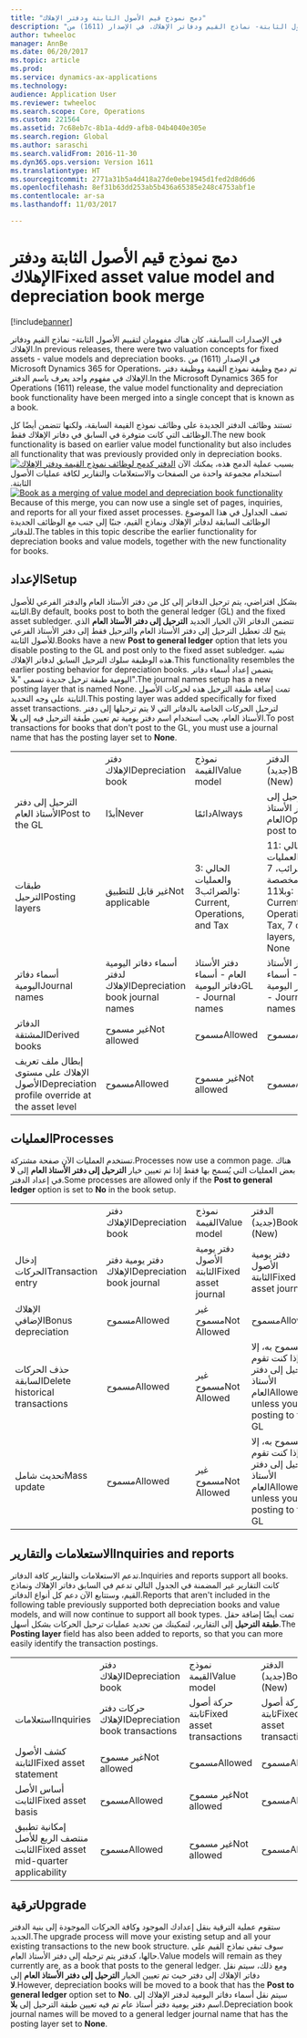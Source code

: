 ```yaml
---
title: "دمج نموذج قيم الأصول الثابتة ودفتر الإهلاك"
description: "في الإصدارات السابقة، كان هناك مفهومان لتقييم الأصول الثابتة- نماذج القيم ودفاتر الإهلاك. في الإصدار (1611) من Microsoft Dynamics 365 for Operations، تم دمج وظيفة نموذج القيمة ووظيفة دفتر الإهلاك في مفهوم واحد يعرف باسم الدفتر."
author: twheeloc
manager: AnnBe
ms.date: 06/20/2017
ms.topic: article
ms.prod: 
ms.service: dynamics-ax-applications
ms.technology: 
audience: Application User
ms.reviewer: twheeloc
ms.search.scope: Core, Operations
ms.custom: 221564
ms.assetid: 7c68eb7c-8b1a-4dd9-afb8-04b4040e305e
ms.search.region: Global
ms.author: saraschi
ms.search.validFrom: 2016-11-30
ms.dyn365.ops.version: Version 1611
ms.translationtype: HT
ms.sourcegitcommit: 2771a31b5a4d418a27de0ebe1945d1fed2d8d6d6
ms.openlocfilehash: 8ef31b63dd253ab5b436a65385e248c4753abf1e
ms.contentlocale: ar-sa
ms.lasthandoff: 11/03/2017

---
```


# <a name="fixed-asset-value-model-and-depreciation-book-merge"></a><span data-ttu-id="88400-104">دمج نموذج قيم الأصول الثابتة ودفتر الإهلاك</span><span class="sxs-lookup"><span data-stu-id="88400-104">Fixed asset value model and depreciation book merge</span></span>

[!include[banner](../includes/banner.md)]


<span data-ttu-id="88400-105">في الإصدارات السابقة، كان هناك مفهومان لتقييم الأصول الثابتة- نماذج القيم ودفاتر الإهلاك.</span><span class="sxs-lookup"><span data-stu-id="88400-105">In previous releases, there were two valuation concepts for fixed assets -  value models and depreciation books.</span></span> <span data-ttu-id="88400-106">في الإصدار (1611) من Microsoft Dynamics 365 for Operations، تم دمج وظيفة نموذج القيمة ووظيفة دفتر الإهلاك في مفهوم واحد يعرف باسم الدفتر.</span><span class="sxs-lookup"><span data-stu-id="88400-106">In the Microsoft Dynamics 365 for Operations (1611) release, the value model functionality and depreciation book functionality have been merged into a single concept that is known as a book.</span></span>

<span data-ttu-id="88400-107">تستند وظائف الدفتر الجديدة على وظائف نموذج القيمة السابقة، ولكنها تتضمن أيضًا كل الوظائف التي كانت متوفرة في السابق في دفاتر الإهلاك فقط.</span><span class="sxs-lookup"><span data-stu-id="88400-107">The new book functionality is based on earlier value model functionality but also includes all functionality that was previously provided only in depreciation books.</span></span> <span data-ttu-id="88400-108">[![‬‏‫الدفتر كدمج لوظائف نموذج القيمة ودفتر الإهلاك](./media/fixed-assets.png)](./media/fixed-assets.png) ‏‫بسبب عملية الدمج هذه، يمكنك الآن استخدام مجموعة واحدة من الصفحات والاستعلامات والتقارير لكافة عمليات الأصول الثابتة.‬</span><span class="sxs-lookup"><span data-stu-id="88400-108">[![Book as a merging of value model and depreciation book functionality](./media/fixed-assets.png)](./media/fixed-assets.png) Because of this merge, you can now use a single set of pages, inquiries, and reports for all your fixed asset processes.</span></span> <span data-ttu-id="88400-109">تصف الجداول في هذا الموضوع الوظائف السابقة لدفاتر الإهلاك ونماذج القيم، جنبًا إلى جنب مع الوظائف الجديدة للدفاتر.</span><span class="sxs-lookup"><span data-stu-id="88400-109">The tables in this topic describe the earlier functionality for depreciation books and value models, together with the new functionality for books.</span></span>

## <a name="setup"></a><span data-ttu-id="88400-110">الإعداد</span><span class="sxs-lookup"><span data-stu-id="88400-110">Setup</span></span>
<span data-ttu-id="88400-111">بشكل افتراضي، يتم ترحيل الدفاتر إلى كل من دفتر الأستاذ العام والدفتر الفرعي للأصول الثابتة.</span><span class="sxs-lookup"><span data-stu-id="88400-111">By default, books post to both the general ledger (GL) and the fixed asset subledger.</span></span> <span data-ttu-id="88400-112">تتضمن الدفاتر الآن الخيار الجديد **الترحيل إلى دفتر الأستاذ العام** الذي يتيح لك تعطيل الترحيل إلى دفتر الأستاذ العام والترحيل فقط إلى دفتر الأستاذ الفرعي للأصول الثابتة.</span><span class="sxs-lookup"><span data-stu-id="88400-112">Books have a new **Post to general ledger** option that lets you disable posting to the GL and post only to the fixed asset subledger.</span></span> <span data-ttu-id="88400-113">تشبه هذه الوظيفة سلوك الترحيل السابق لدفاتر الإهلاك.</span><span class="sxs-lookup"><span data-stu-id="88400-113">This functionality resembles the earlier posting behavior for depreciation books.</span></span> <span data-ttu-id="88400-114">يتضمن إعداد أسماء دفاتر اليومية طبقة ترحيل جديدة تسمى "بلا".</span><span class="sxs-lookup"><span data-stu-id="88400-114">The journal names setup has a new posting layer that is named None.</span></span> <span data-ttu-id="88400-115">تمت إضافة طبقة الترحيل هذه لحركات الأصول الثابتة على وجه التحديد.</span><span class="sxs-lookup"><span data-stu-id="88400-115">This posting layer was added specifically for fixed asset transactions.</span></span> <span data-ttu-id="88400-116">لترحيل الحركات الخاصة بالدفاتر التي لا يتم ترحيلها إلى دفتر الأستاذ العام، يجب استخدام اسم دفتر يومية تم تعيين طبقة الترحيل فيه إلى **بلا**.</span><span class="sxs-lookup"><span data-stu-id="88400-116">To post transactions for books that don't post to the GL, you must use a journal name that has the posting layer set to **None**.</span></span>

|                                                  |                                 |                                 |                                                         |
|--------------------------------------------------|---------------------------------|---------------------------------|---------------------------------------------------------|
|                                                  | <span data-ttu-id="88400-117">دفتر الإهلاك</span><span class="sxs-lookup"><span data-stu-id="88400-117">Depreciation book</span></span>               | <span data-ttu-id="88400-118">نموذج القيمة</span><span class="sxs-lookup"><span data-stu-id="88400-118">Value model</span></span>                     | <span data-ttu-id="88400-119">الدفتر (جديد)</span><span class="sxs-lookup"><span data-stu-id="88400-119">Book (New)</span></span>                                              |
| <span data-ttu-id="88400-120">الترحيل إلى دفتر الأستاذ العام</span><span class="sxs-lookup"><span data-stu-id="88400-120">Post to the GL</span></span>                                   | <span data-ttu-id="88400-121">أبدًا</span><span class="sxs-lookup"><span data-stu-id="88400-121">Never</span></span>                           | <span data-ttu-id="88400-122">دائمًا</span><span class="sxs-lookup"><span data-stu-id="88400-122">Always</span></span>                          | <span data-ttu-id="88400-123">خيار الترحيل إلى دفتر الأستاذ العام</span><span class="sxs-lookup"><span data-stu-id="88400-123">Option to post to the GL</span></span>                                |
| <span data-ttu-id="88400-124">طبقات الترحيل</span><span class="sxs-lookup"><span data-stu-id="88400-124">Posting layers</span></span>                                   | <span data-ttu-id="88400-125">غير قابل للتطبيق</span><span class="sxs-lookup"><span data-stu-id="88400-125">Not applicable</span></span>                  | <span data-ttu-id="88400-126">3: الحالي والعمليات والضرائب</span><span class="sxs-lookup"><span data-stu-id="88400-126">3: Current, Operations, and Tax</span></span> | <span data-ttu-id="88400-127">11: الحالي والعمليات والضرائب، 7 طبقات مخصصة وبلا</span><span class="sxs-lookup"><span data-stu-id="88400-127">11: Current, Operations, Tax, 7 custom layers, and None</span></span> |
| <span data-ttu-id="88400-128">أسماء دفاتر اليومية</span><span class="sxs-lookup"><span data-stu-id="88400-128">Journal names</span></span>                                    | <span data-ttu-id="88400-129">أسماء دفاتر اليومية لدفتر الإهلاك</span><span class="sxs-lookup"><span data-stu-id="88400-129">Depreciation book journal names</span></span> | <span data-ttu-id="88400-130">دفتر الأستاذ العام - أسماء دفاتر اليومية</span><span class="sxs-lookup"><span data-stu-id="88400-130">GL - Journal names</span></span>              | <span data-ttu-id="88400-131">دفتر الأستاذ العام - أسماء دفاتر اليومية</span><span class="sxs-lookup"><span data-stu-id="88400-131">GL - Journal names</span></span>                                      |
| <span data-ttu-id="88400-132">الدفاتر المشتقة</span><span class="sxs-lookup"><span data-stu-id="88400-132">Derived books</span></span>                                    | <span data-ttu-id="88400-133">غير مسموح</span><span class="sxs-lookup"><span data-stu-id="88400-133">Not allowed</span></span>                     | <span data-ttu-id="88400-134">مسموح</span><span class="sxs-lookup"><span data-stu-id="88400-134">Allowed</span></span>                         | <span data-ttu-id="88400-135">مسموح</span><span class="sxs-lookup"><span data-stu-id="88400-135">Allowed</span></span>                                                 |
| <span data-ttu-id="88400-136">إبطال ملف تعريف الإهلاك على مستوى الأصول</span><span class="sxs-lookup"><span data-stu-id="88400-136">Depreciation profile override at the asset level</span></span> | <span data-ttu-id="88400-137">مسموح</span><span class="sxs-lookup"><span data-stu-id="88400-137">Allowed</span></span>                         | <span data-ttu-id="88400-138">غير مسموح</span><span class="sxs-lookup"><span data-stu-id="88400-138">Not allowed</span></span>                     | <span data-ttu-id="88400-139">مسموح</span><span class="sxs-lookup"><span data-stu-id="88400-139">Allowed</span></span>                                                 |

## <a name="processes"></a><span data-ttu-id="88400-140">العمليات</span><span class="sxs-lookup"><span data-stu-id="88400-140">Processes</span></span>
<span data-ttu-id="88400-141">تستخدم العمليات الآن صفحة مشتركة.</span><span class="sxs-lookup"><span data-stu-id="88400-141">Processes now use a common page.</span></span> <span data-ttu-id="88400-142">هناك بعض العمليات التي يُسمح بها فقط إذا تم تعيين خيار **الترحيل إلى دفتر الأستاذ العام** إلى **لا** في إعداد الدفتر.</span><span class="sxs-lookup"><span data-stu-id="88400-142">Some processes are allowed only if the **Post to general ledger** option is set to **No** in the book setup.</span></span>

|                                |                           |                     |                                          |
|--------------------------------|---------------------------|---------------------|------------------------------------------|
|                                | <span data-ttu-id="88400-143">دفتر الإهلاك</span><span class="sxs-lookup"><span data-stu-id="88400-143">Depreciation book</span></span>         | <span data-ttu-id="88400-144">نموذج القيمة</span><span class="sxs-lookup"><span data-stu-id="88400-144">Value model</span></span>         | <span data-ttu-id="88400-145">الدفتر (جديد)</span><span class="sxs-lookup"><span data-stu-id="88400-145">Book (New)</span></span>                               |
| <span data-ttu-id="88400-146">إدخال الحركات</span><span class="sxs-lookup"><span data-stu-id="88400-146">Transaction entry</span></span>              | <span data-ttu-id="88400-147">دفتر يومية دفتر الإهلاك</span><span class="sxs-lookup"><span data-stu-id="88400-147">Depreciation book journal</span></span> | <span data-ttu-id="88400-148">دفتر يومية الأصول الثابتة</span><span class="sxs-lookup"><span data-stu-id="88400-148">Fixed asset journal</span></span> | <span data-ttu-id="88400-149">دفتر يومية الأصول الثابتة</span><span class="sxs-lookup"><span data-stu-id="88400-149">Fixed asset journal</span></span>                      |
| <span data-ttu-id="88400-150">الإهلاك الإضافي</span><span class="sxs-lookup"><span data-stu-id="88400-150">Bonus depreciation</span></span>             | <span data-ttu-id="88400-151">مسموح</span><span class="sxs-lookup"><span data-stu-id="88400-151">Allowed</span></span>                   | <span data-ttu-id="88400-152">غير مسموح</span><span class="sxs-lookup"><span data-stu-id="88400-152">Not Allowed</span></span>         | <span data-ttu-id="88400-153">مسموح</span><span class="sxs-lookup"><span data-stu-id="88400-153">Allowed</span></span>                                  |
| <span data-ttu-id="88400-154">حذف الحركات السابقة</span><span class="sxs-lookup"><span data-stu-id="88400-154">Delete historical transactions</span></span> | <span data-ttu-id="88400-155">مسموح</span><span class="sxs-lookup"><span data-stu-id="88400-155">Allowed</span></span>                   | <span data-ttu-id="88400-156">غير مسموح</span><span class="sxs-lookup"><span data-stu-id="88400-156">Not Allowed</span></span>         | <span data-ttu-id="88400-157">مسموح به، إلا إذا كنت تقوم الترحيل إلى دفتر الأستاذ العام</span><span class="sxs-lookup"><span data-stu-id="88400-157">Allowed, unless you're posting to the GL</span></span> |
| <span data-ttu-id="88400-158">تحديث شامل</span><span class="sxs-lookup"><span data-stu-id="88400-158">Mass update</span></span>                    | <span data-ttu-id="88400-159">مسموح</span><span class="sxs-lookup"><span data-stu-id="88400-159">Allowed</span></span>                   | <span data-ttu-id="88400-160">غير مسموح</span><span class="sxs-lookup"><span data-stu-id="88400-160">Not Allowed</span></span>         | <span data-ttu-id="88400-161">مسموح به، إلا إذا كنت تقوم الترحيل إلى دفتر الأستاذ العام</span><span class="sxs-lookup"><span data-stu-id="88400-161">Allowed, unless you're posting to the GL</span></span> |

## <a name="inquiries-and-reports"></a><span data-ttu-id="88400-162">الاستعلامات والتقارير</span><span class="sxs-lookup"><span data-stu-id="88400-162">Inquiries and reports</span></span>
<span data-ttu-id="88400-163">تدعم الاستعلامات والتقارير كافة الدفاتر.</span><span class="sxs-lookup"><span data-stu-id="88400-163">Inquiries and reports support all books.</span></span> <span data-ttu-id="88400-164">كانت التقارير غير المضمنة في الجدول التالي تدعم في السابق دفاتر الإهلاك ونماذج القيم، وستتابع الآن دعم كل أنواع الدفاتر.</span><span class="sxs-lookup"><span data-stu-id="88400-164">Reports that aren't included in the following table previously supported both depreciation books and value models, and will now continue to support all book types.</span></span> <span data-ttu-id="88400-165">تمت أيضًا إضافة حقل **طبقة الترحيل** إلى التقارير، لتمكينك من تحديد عمليات ترحيل الحركات بشكل أسهل.</span><span class="sxs-lookup"><span data-stu-id="88400-165">The **Posting layer** field has also been added to reports, so that you can more easily identify the transaction postings.</span></span>

|                                       |                                |                          |                          |
|---------------------------------------|--------------------------------|--------------------------|--------------------------|
|                                       | <span data-ttu-id="88400-166">دفتر الإهلاك</span><span class="sxs-lookup"><span data-stu-id="88400-166">Depreciation book</span></span>              | <span data-ttu-id="88400-167">نموذج القيمة</span><span class="sxs-lookup"><span data-stu-id="88400-167">Value model</span></span>              | <span data-ttu-id="88400-168">الدفتر (جديد)</span><span class="sxs-lookup"><span data-stu-id="88400-168">Book (New)</span></span>               |
| <span data-ttu-id="88400-169">استعلامات</span><span class="sxs-lookup"><span data-stu-id="88400-169">Inquiries</span></span>                             | <span data-ttu-id="88400-170">حركات دفتر الإهلاك</span><span class="sxs-lookup"><span data-stu-id="88400-170">Depreciation book transactions</span></span> | <span data-ttu-id="88400-171">حركة أصول ثابتة</span><span class="sxs-lookup"><span data-stu-id="88400-171">Fixed asset transactions</span></span> | <span data-ttu-id="88400-172">حركة أصول ثابتة</span><span class="sxs-lookup"><span data-stu-id="88400-172">Fixed asset transactions</span></span> |
| <span data-ttu-id="88400-173">كشف الأصول الثابتة</span><span class="sxs-lookup"><span data-stu-id="88400-173">Fixed asset statement</span></span>                 | <span data-ttu-id="88400-174">غير مسموح</span><span class="sxs-lookup"><span data-stu-id="88400-174">Not allowed</span></span>                    | <span data-ttu-id="88400-175">مسموح</span><span class="sxs-lookup"><span data-stu-id="88400-175">Allowed</span></span>                  | <span data-ttu-id="88400-176">مسموح</span><span class="sxs-lookup"><span data-stu-id="88400-176">Allowed</span></span>                  |
| <span data-ttu-id="88400-177">أساس الأصل الثابت</span><span class="sxs-lookup"><span data-stu-id="88400-177">Fixed asset basis</span></span>                     | <span data-ttu-id="88400-178">مسموح</span><span class="sxs-lookup"><span data-stu-id="88400-178">Allowed</span></span>                        | <span data-ttu-id="88400-179">غير مسموح</span><span class="sxs-lookup"><span data-stu-id="88400-179">Not allowed</span></span>              | <span data-ttu-id="88400-180">مسموح</span><span class="sxs-lookup"><span data-stu-id="88400-180">Allowed</span></span>                  |
| <span data-ttu-id="88400-181">إمكانية تطبيق منتصف الربع للأصل الثابت</span><span class="sxs-lookup"><span data-stu-id="88400-181">Fixed asset mid-quarter applicability</span></span> | <span data-ttu-id="88400-182">مسموح</span><span class="sxs-lookup"><span data-stu-id="88400-182">Allowed</span></span>                        | <span data-ttu-id="88400-183">غير مسموح</span><span class="sxs-lookup"><span data-stu-id="88400-183">Not allowed</span></span>              | <span data-ttu-id="88400-184">مسموح</span><span class="sxs-lookup"><span data-stu-id="88400-184">Allowed</span></span>                  |

## <a name="upgrade"></a><span data-ttu-id="88400-185">ترقية</span><span class="sxs-lookup"><span data-stu-id="88400-185">Upgrade</span></span>
<span data-ttu-id="88400-186">ستقوم عملية الترقية بنقل إعدادك الموجود وكافة الحركات الموجودة إلى بنية الدفتر الجديد.</span><span class="sxs-lookup"><span data-stu-id="88400-186">The upgrade process will move your existing setup and all your existing transactions to the new book structure.</span></span> <span data-ttu-id="88400-187">سوف تبقى نماذج القيم على حالها، كدفتر يتم ترحيله إلى دفتر الأستاذ العام.</span><span class="sxs-lookup"><span data-stu-id="88400-187">Value models will remain as they currently are, as a book that posts to the general ledger.</span></span> <span data-ttu-id="88400-188">ومع ذلك، سيتم نقل دفاتر الإهلاك إلى دفتر حيث تم تعيين الخيار **الترحيل إلى دفتر الأستاذ العام** إلى **لا**.</span><span class="sxs-lookup"><span data-stu-id="88400-188">However, depreciation books will be moved to a book that has the **Post to general ledger** option set to **No**.</span></span> <span data-ttu-id="88400-189">سيتم نقل أسماء دفاتر اليومية لدفتر الإهلاك إلى اسم دفتر يومية دفتر أستاذ عام تم فيه تعيين طبقة الترحيل إلى **بلا**.</span><span class="sxs-lookup"><span data-stu-id="88400-189">Depreciation book journal names will be moved to a general ledger journal name that has the posting layer set to **None**.</span></span>




